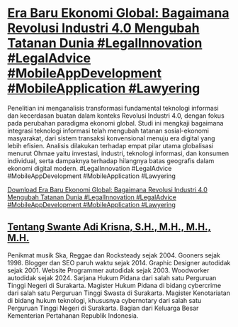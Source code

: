 # [Era Baru Ekonomi Global: Bagaimana Revolusi Industri 4.0 Mengubah Tatanan Dunia #LegalInnovation #LegalAdvice #MobileAppDevelopment #MobileApplication #Lawyering](https://swanteadikrisna.com/legaltech/website/46/revolusi-industri-40-ekonomi-global-asean-teknologi-informasi/)

Penelitian ini menganalisis transformasi fundamental teknologi informasi dan kecerdasan buatan dalam konteks Revolusi Industri 4.0, dengan fokus pada perubahan paradigma ekonomi global. Studi ini mengkaji bagaimana integrasi teknologi informasi telah mengubah tatanan sosial-ekonomi masyarakat, dari sistem transaksi konvensional menuju era digital yang lebih efisien. Analisis dilakukan terhadap empat pilar utama globalisasi menurut Ohmae yaitu investasi, industri, teknologi informasi, dan konsumen individual, serta dampaknya terhadap hilangnya batas geografis dalam ekonomi digital modern. #LegalInnovation #LegalAdvice #MobileAppDevelopment #MobileApplication #Lawyering 

[Download Era Baru Ekonomi Global: Bagaimana Revolusi Industri 4.0 Mengubah Tatanan Dunia #LegalInnovation #LegalAdvice #MobileAppDevelopment #MobileApplication #Lawyering](https://swanteadikrisna.com/legaltech/website/46/revolusi-industri-40-ekonomi-global-asean-teknologi-informasi/)


## [Tentang Swante Adi Krisna, S.H., M.H., M.H., M.H.](https://swanteadikrisna.com/)

Penikmat musik Ska, Reggae dan Rocksteady sejak 2004. Gooners sejak 1998. Blogger dan SEO paruh waktu sejak 2014. Graphic Designer autodidak sejak 2001. Website Programmer autodidak sejak 2003. Woodworker autodidak sejak 2024. Sarjana Hukum Pidana dari salah satu Perguruan Tinggi Negeri di Surakarta. Magister Hukum Pidana di bidang cybercrime dari salah satu Perguruan Tinggi Swasta di Surakarta. Magister Kenotariatan di bidang hukum teknologi, khususnya cybernotary dari salah satu Perguruan Tinggi Negeri di Surakarta. Bagian dari Keluarga Besar Kementerian Pertahanan Republik Indonesia.